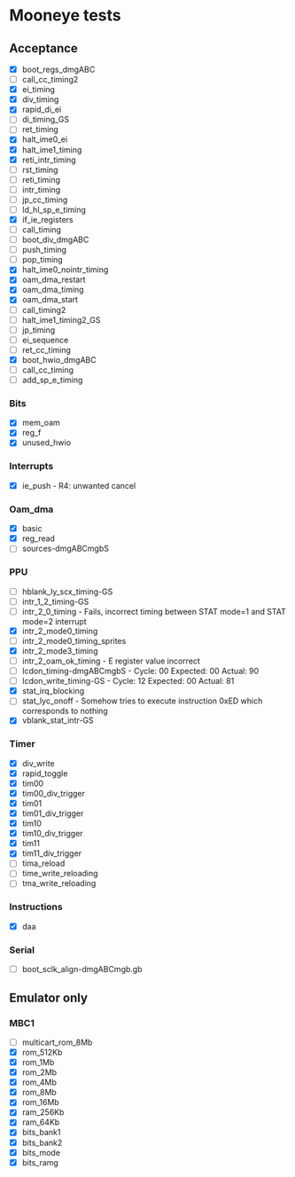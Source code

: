# Mooneye tests

## Acceptance
- [x] boot_regs_dmgABC
- [ ] call_cc_timing2
- [x] ei_timing
- [x] div_timing
- [x] rapid_di_ei
- [ ] di_timing_GS
- [ ] ret_timing
- [x] halt_ime0_ei
- [x] halt_ime1_timing
- [x] reti_intr_timing
- [ ] rst_timing
- [ ] reti_timing
- [ ] intr_timing
- [ ] jp_cc_timing
- [ ] ld_hl_sp_e_timing
- [x] if_ie_registers
- [ ] call_timing
- [ ] boot_div_dmgABC
- [ ] push_timing
- [ ] pop_timing
- [x] halt_ime0_nointr_timing
- [x] oam_dma_restart
- [x] oam_dma_timing
- [x] oam_dma_start
- [ ] call_timing2
- [ ] halt_ime1_timing2_GS
- [ ] jp_timing
- [ ] ei_sequence
- [ ] ret_cc_timing
- [x] boot_hwio_dmgABC
- [ ] call_cc_timing
- [ ] add_sp_e_timing

### Bits
- [x] mem_oam
- [x] reg_f
- [x] unused_hwio

### Interrupts
- [x] ie_push - R4: unwanted cancel

### Oam_dma
- [x] basic
- [x] reg_read
- [ ] sources-dmgABCmgbS

### PPU
- [ ] hblank_ly_scx_timing-GS
- [ ] intr_1_2_timing-GS
- [ ] intr_2_0_timing - Fails, incorrect timing between STAT mode=1 and STAT mode=2 interrupt
- [x] intr_2_mode0_timing
- [ ] intr_2_mode0_timing_sprites
- [x] intr_2_mode3_timing
- [ ] intr_2_oam_ok_timing - E register value incorrect
- [ ] lcdon_timing-dmgABCmgbS - Cycle: 00 Expected: 00 Actual: 90
- [ ] lcdon_write_timing-GS - Cycle: 12 Expected: 00 Actual: 81
- [x] stat_irq_blocking
- [ ] stat_lyc_onoff - Somehow tries to execute instruction 0xED which corresponds to nothing
- [x] vblank_stat_intr-GS

### Timer
- [x] div_write
- [x] rapid_toggle
- [x] tim00
- [x] tim00_div_trigger
- [x] tim01
- [x] tim01_div_trigger
- [x] tim10
- [x] tim10_div_trigger
- [x] tim11
- [x] tim11_div_trigger
- [ ] tima_reload
- [ ] time_write_reloading
- [ ] tma_write_reloading

### Instructions
- [x] daa

### Serial
- [ ] boot_sclk_align-dmgABCmgb.gb

## Emulator only
### MBC1
- [ ] multicart_rom_8Mb
- [x] rom_512Kb
- [x] rom_1Mb
- [x] rom_2Mb
- [x] rom_4Mb
- [x] rom_8Mb
- [x] rom_16Mb
- [x] ram_256Kb
- [x] ram_64Kb
- [x] bits_bank1
- [x] bits_bank2
- [x] bits_mode
- [x] bits_ramg
